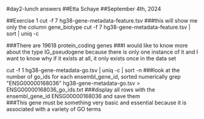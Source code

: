 #day2-lunch answers
##Etta Schaye
##September 4th, 2024

##Exercise 1 
cut -f 7 hg38-gene-metadata-feature.tsv ###this will show me only the column gene_biotype
cut -f 7 hg38-gene-metadata-feature.tsv | sort | uniq -c 

###There are 19618 protein_coding genes
###I would like to know more about the type IG_pseudogene because there is only one instance of it and I want to know why if it exists at all, it only exists once in the data set

cut -f 1 hg38-gene-metadata-go.tsv | uniq -c | sort -n ###look at the number of go_ids for each ensembl_gene_id, sorted numerically
grep "ENSG00000168036" hg38-gene-metadata-go.tsv > ENSG00000168036_go_ids.txt ###display all rows with the ensembl_gene_id ENSG00000168036 and save them  
###This gene must be something very basic and essential because it is associated with a variety of GO terms
